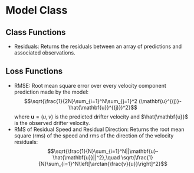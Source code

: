 # Model Class

## Class Functions
- Residuals: Returns the residuals between an array of predictions and associated observations.

## Loss Functions
- RMSE: Root mean square error over every velocity component prediction made by the model: $$\sqrt{\frac{1}{2N}\sum_{i=1}^N\sum_{j=1}^2 (\mathbf{u}^{(j)}-\hat{\mathbf{u}}^{(j)})^2}$$ where $\mathbf{u} = (u,v)$ is the predicted drifter velocity and $\hat{\mathbf{u}}$ is the observed drifter velocity. 
- RMS of Residual Speed and Residual Direction: Returns the root mean square (rms) of the speed and rms of the direction of the velocity residuals: $$\sqrt{\frac{1}{N}\sum_{i=1}^N||\mathbf{u}-\hat{\mathbf{u}}||^2},\quad \sqrt{\frac{1}{N}\sum_{i=1}^N\left[\arctan{\frac{v}{u}}\right]^2}$$
